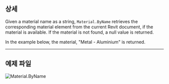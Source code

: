 ## 상세
Given a material name as a string, `Material.ByName` retrieves the corresponding material element from the current Revit document, if the material is available. If the material is not found, a null value is returned.

In the example below, the material, "Metal - Aluminium" is returned.
___
## 예제 파일

![Material.ByName](./Revit.Elements.Material.ByName_img.jpg)
